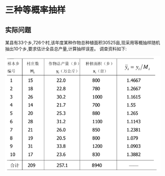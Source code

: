 # 三种等概率抽样

## 实际问题

某县有33个乡,726个村,该年度某种作物总种植面积30525亩,现采用等概抽样随机抽出10个乡,要求估计全县总产量,计算抽样误差。
调查资料如下:

![](data.png)

